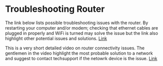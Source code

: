 # Troubleshooting Router

The link below lists possible troubleshooting issues with the router. By restarting your computer and/or modem; checking that ethernet cables are plugged in properly and WiFi is turned may solve the issue but the link also highlight other potential issues and solutions. [Link](https://www.highspeedinternet.com/resources/no-internet-connection-troubleshooting-guide)

This is a very short detailed video on router connectivity issues. The gentlemen in the video highlight the most probable solution to a network and suggest to contact techsupport if the netowrk device is the issue. [Link](https://www.youtube.com/watch?app=desktop&v=iybOSDBS3hU)
